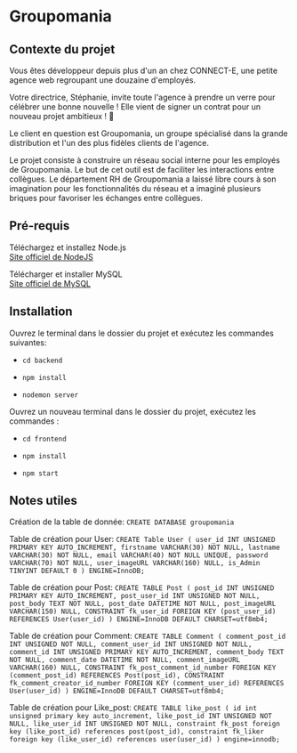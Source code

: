 # Groupomania

## Contexte du projet

Vous êtes développeur depuis plus d'un an chez CONNECT-E, une petite agence web regroupant une douzaine d'employés.

Votre directrice, Stéphanie, invite toute l'agence à prendre un verre pour célébrer une bonne nouvelle ! Elle vient de signer un contrat pour un nouveau projet ambitieux ! 🥂

Le client en question est Groupomania, un groupe spécialisé dans la grande distribution et l'un des plus fidèles clients de l'agence.

Le projet consiste à construire un réseau social interne pour les employés de Groupomania. Le but de cet outil est de faciliter les interactions entre collègues. Le département RH de Groupomania a laissé libre cours à son imagination pour les fonctionnalités du réseau et a imaginé plusieurs briques pour favoriser les échanges entre collègues.

## Pré-requis

Téléchargez et installez Node.js  
[Site officiel de NodeJS](https://nodejs.org/)

Télécharger et installer MySQL  
[Site officiel de MySQL](https://www.mysql.com/)

## Installation



Ouvrez le terminal dans le dossier du projet et exécutez les commandes suivantes:

* ``cd backend``

* ``npm install``

* ``nodemon server``

Ouvrez un nouveau terminal dans le dossier du projet, exécutez les commandes :

* ``cd frontend``

* ``npm install``

* ``npm start``

## Notes utiles
Création de la table de donnée:
``CREATE DATABASE groupomania``

Table de création pour User:
``CREATE Table User (
user_id INT UNSIGNED PRIMARY KEY AUTO_INCREMENT,
firstname VARCHAR(30) NOT NULL,
lastname VARCHAR(30) NOT NULL,
email VARCHAR(40) NOT NULL UNIQUE,
password VARCHAR(70) NOT NULL,
user_imageURL VARCHAR(160) NULL,
is_Admin TINYINT DEFAULT 0
)
ENGINE=InnoDB;``

Table de création pour Post:
``CREATE TABLE Post (
post_id INT UNSIGNED PRIMARY KEY AUTO_INCREMENT,
post_user_id INT UNSIGNED NOT NULL,
post_body TEXT NOT NULL,
post_date DATETIME NOT NULL,
post_imageURL VARCHAR(150) NULL,
CONSTRAINT fk_user_id
FOREIGN KEY (post_user_id)
REFERENCES User(user_id)
)
ENGINE=InnoDB DEFAULT CHARSET=utf8mb4;``

Table de création pour Comment:
``CREATE TABLE Comment (
comment_post_id INT UNSIGNED NOT NULL,
comment_user_id INT UNSIGNED NOT NULL,
comment_id INT UNSIGNED PRIMARY KEY AUTO_INCREMENT,
comment_body TEXT NOT NULL,
comment_date DATETIME NOT NULL,
comment_imageURL VARCHAR(160) NULL,
CONSTRAINT fk_post_comment_id_number
FOREIGN KEY (comment_post_id)
REFERENCES Post(post_id),
CONSTRAINT fk_comment_creator_id_number
FOREIGN KEY (comment_user_id)
REFERENCES User(user_id)
)
ENGINE=InnoDB DEFAULT CHARSET=utf8mb4;``

Table de création pour Like_post:
``CREATE TABLE like_post (
    id int unsigned primary key auto_increment,
   like_post_id INT UNSIGNED NOT NULL,
    like_user_id INT UNSIGNED NOT NULL,
    constraint fk_post
    foreign key (like_post_id)
    references post(post_id),
    constraint fk_liker
    foreign key (like_user_id)
   references user(user_id) )
   engine=innodb;``
